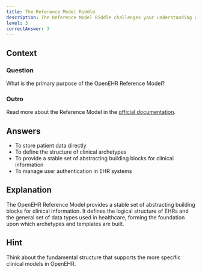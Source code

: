 ```yaml
---
title: The Reference Model Riddle
description: The Reference Model Riddle challenges your understanding of OpenEHR's foundational structure!
level: 3
correctAnswer: 3
---
```


## Context

### Question

What is the primary purpose of the OpenEHR Reference Model?

### Outro

Read more about the Reference Model in the <a href="https://specifications.openehr.org/releases/RM/latest" target="_blank">official documentation</a>.

## Answers

- To store patient data directly
- To define the structure of clinical archetypes
- To provide a stable set of abstracting building blocks for clinical information
- To manage user authentication in EHR systems

## Explanation

The OpenEHR Reference Model provides a stable set of abstracting building blocks for clinical information. It defines the logical structure of EHRs and the general set of data types used in healthcare, forming the foundation upon which archetypes and templates are built.

## Hint

Think about the fundamental structure that supports the more specific clinical models in OpenEHR.
